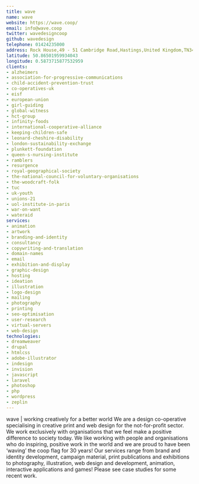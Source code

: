 ```yaml
---
title: wave
name: wave
website: https://wave.coop/
email: info@wave.coop
twitter: wavedesigncoop
github: wavedesign
telephone: 01424235000
address: Rock House,49 - 51 Cambridge Road,Hastings,United Kingdom,TN34 1DT
latitude: 50.86501959934043
longitude: 0.5873715877532959
clients:
- alzheimers
- association-for-progressive-communications
- child-accident-prevention-trust
- co-operatives-uk
- eisf
- european-union
- girl-guiding
- global-witness
- hct-group
- infinity-foods
- international-cooperative-alliance
- keeping-children-safe
- leonard-cheshire-disability
- london-sustainability-exchange
- plunkett-foundation
- queen-s-nursing-institute
- ramblers
- resurgence
- royal-geographical-society
- the-national-council-for-voluntary-organisations
- the-woodcraft-folk
- tuc
- uk-youth
- unions-21
- uol-institute-in-paris
- war-on-want
- wateraid
services:
- animation
- artwork
- branding-and-identity
- consultancy
- copywriting-and-translation
- domain-names
- email
- exhibition-and-display
- graphic-design
- hosting
- ideation
- illustration
- logo-design
- mailing
- photography
- printing
- seo-optimisation
- user-research
- virtual-servers
- web-design
technologies:
- dreamweaver
- drupal
- htmlcss
- adobe-illustrator
- indesign
- invision
- javascript
- laravel
- photoshop
- php
- wordpress
- zeplin
---
```


wave | working creatively for a better world
We are a design co-operative specialising in creative print and web design for the not-for-profit sector. We work exclusively with organisations that we feel make a positive difference to society today. We like working with people and organisations who do inspiring, positive work in the world and we are proud to have been ‘waving’ the coop flag for 30 years!
Our services range from brand and identity development, campaign material, print publications and exhibitions to photography, illustration, web design and development, animation, interactive applications and games!
Please see case studies for some recent work.
